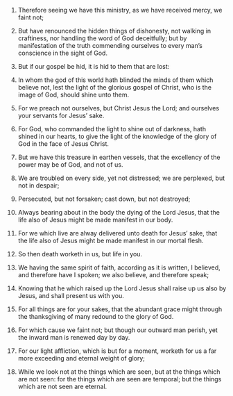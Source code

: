 1. Therefore seeing we have this ministry, as we have received mercy,
we faint not;

2. But have renounced the hidden things of dishonesty,
not walking in craftiness, nor handling the word of God deceitfully;
but by manifestation of the truth commending ourselves to every man’s
conscience in the sight of God.

3. But if our gospel be hid, it is hid to them that are lost:

4. In
whom the god of this world hath blinded the minds of them which
believe not, lest the light of the glorious gospel of Christ, who is
the image of God, should shine unto them.

5. For we preach not ourselves, but Christ Jesus the Lord; and
ourselves your servants for Jesus’ sake.

6. For God, who commanded the light to shine out of darkness, hath
shined in our hearts, to give the light of the knowledge of the glory
of God in the face of Jesus Christ.

7. But we have this treasure in earthen vessels, that the excellency
of the power may be of God, and not of us.

8. We are troubled on every side, yet not distressed; we are
perplexed, but not in despair;

9. Persecuted, but not forsaken; cast
down, but not destroyed;

10. Always bearing about in the body the
dying of the Lord Jesus, that the life also of Jesus might be made
manifest in our body.

11. For we which live are alway delivered unto death for Jesus’ sake,
that the life also of Jesus might be made manifest in our mortal
flesh.

12. So then death worketh in us, but life in you.

13. We having the same spirit of faith, according as it is written, I
believed, and therefore have I spoken; we also believe, and therefore
speak;

14. Knowing that he which raised up the Lord Jesus shall raise
up us also by Jesus, and shall present us with you.

15. For all things are for your sakes, that the abundant grace might
through the thanksgiving of many redound to the glory of God.

16. For which cause we faint not; but though our outward man perish,
yet the inward man is renewed day by day.

17. For our light affliction, which is but for a moment, worketh for
us a far more exceeding and eternal weight of glory;

18. While we
look not at the things which are seen, but at the things which are not
seen: for the things which are seen are temporal; but the things which
are not seen are eternal.